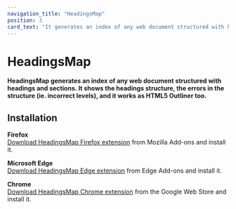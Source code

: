 ```yaml
---
navigation_title: "HeadingsMap"
position: 3
card_text: "It generates an index of any web document structured with headings and sections. It shows the headings structure and the errors in the structure."
---
```


# HeadingsMap

**HeadingsMap generates an index of any web document structured with headings and sections. It shows the headings structure, the errors in the structure (ie. incorrect levels), and it works as HTML5 Outliner too.**

## Installation

**Firefox**<br>
[Download HeadingsMap Firefox extension](https://addons.mozilla.org/en/firefox/addon/headingsmap/) from Mozilla Add-ons and install it.

**Microsoft Edge**<br>
[Download HeadingsMap Edge extension](https://microsoftedge.microsoft.com/addons/detail/headingsmap/bokekiiaddinealohkmhjcgfanndmcgo) from Edge Add-ons and install it.

**Chrome**<br>
[Download HeadingsMap Chrome extension](https://chromewebstore.google.com/detail/headingsmap/flbjommegcjonpdmenkdiocclhjacmbi) from the Google Web Store and install it.

